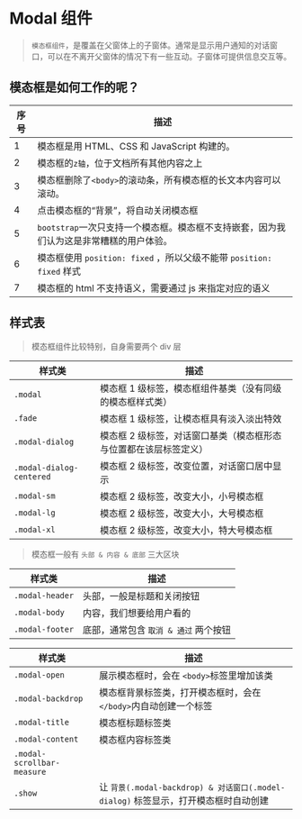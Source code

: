 # Modal 组件

> `模态框组件`，是覆盖在父窗体上的子窗体。通常是显示用户通知的对话窗口，可以在不离开父窗体的情况下有一些互动。子窗体可提供信息交互等。

## 模态框是如何工作的呢？

| 序号 | 描述                                                                                    |
| ---- | --------------------------------------------------------------------------------------- |
| 1    | 模态框是用 HTML、CSS 和 JavaScript 构建的。                                             |
| 2    | 模态框的`z轴`，位于文档所有其他内容之上                                                 |
| 3    | 模态框删除了`<body>`的滚动条，所有模态框的长文本内容可以滚动。                          |
| 4    | 点击模态框的“背景”，将自动关闭模态框                                                    |
| 5    | `bootstrap`一次只支持一个模态框。模态框不支持嵌套，因为我们认为这是非常糟糕的用户体验。 |
| 6    | 模态框使用 `position: fixed` ，所以父级不能带 `position: fixed` 样式                    |
| 7    | 模态框的 html 不支持语义，需要通过 js 来指定对应的语义                                  |

## 样式表

> 模态框组件比较特别，自身需要两个 div 层

| 样式类                   | 描述                                                              |
| ------------------------ | ----------------------------------------------------------------- |
| `.modal`                 | 模态框 1 级标签，模态框组件基类（没有同级的模态框样式类）         |
| `.fade`                  | 模态框 1 级标签，让模态框具有淡入淡出特效                         |
| `.modal-dialog`          | 模态框 2 级标签，对话窗口基类（模态框形态与位置都在该层标签定义） |
| `.modal-dialog-centered` | 模态框 2 级标签，改变位置，对话窗口居中显示                       |
| `.modal-sm`              | 模态框 2 级标签，改变大小，小号模态框                             |
| `.modal-lg`              | 模态框 2 级标签，改变大小，大号模态框                             |
| `.modal-xl`              | 模态框 2 级标签，改变大小，特大号模态框                           |

> 模态框一般有 `头部 & 内容 & 底部` 三大区块

| 样式类          | 描述                                  |
| --------------- | ------------------------------------- |
| `.modal-header` | 头部，一般是标题和关闭按钮            |
| `.modal-body`   | 内容，我们想要给用户看的              |
| `.modal-footer` | 底部，通常包含 `取消 & 通过` 两个按钮 |

| 样式类                     | 描述                                                                                |
| -------------------------- | ----------------------------------------------------------------------------------- |
| `.modal-open`              | 展示模态框时，会在 `<body>`标签里增加该类                                           |
| `.modal-backdrop`          | 模态框背景标签类，打开模态框时，会在`</body>`内自动创建一个标签                     |
| `.modal-title`             | 模态框标题标签类                                                                    |
| `.modal-content`           | 模态框内容标签类                                                                    |
| `.modal-scrollbar-measure` |
| `.show`                    | 让 `背景(.modal-backdrop) & 对话窗口(.model-dialog)` 标签显示，打开模态框时自动创建 |
